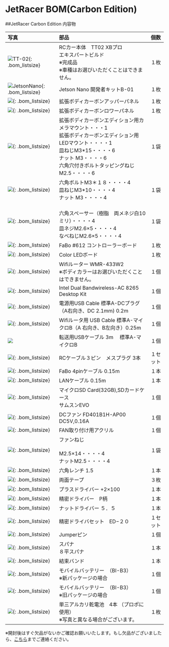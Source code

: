 # JetRacer BOM(Carbon Edition)

##JetRacer Carbon Edition 内容物

|写真|部品|個数|
|:--|:--|:--|
|![TT-02](./img/img_bom/tt-02.jpg){: .bom_listsize}|RCカー本体　TT02 XBプロ<br>エキスパートビルド<br>※完成品 <br>※車種はお選びいただくことはできません。|１枚|
|![JetsonNano](./img/img_bom/JetsonNano4GB.jpg){: .bom_listsize}|Jetson Nano 開発者キットB-01|１枚|
|![](./img/img_bom/jetracer_upper_body.jpg){: .bom_listsize}|拡張ボディカーボンアッパーパネル|１枚|
|![](./img/img_bom/Jetracer_lower_body.jpg){: .bom_listsize}|拡張ボディカーボンロワーパネル|１枚|
|![](./img/img_bom/LEDCAMERAMOUNTSCREW.jpg){: .bom_listsize}|拡張ボディカーボンエディション用カメラマウント・・・1<br>拡張ボディカーボンエディション用LEDマウント・・・・1<br>皿ねじM3*15・・・・6<br>ナット M3・・・・6<br>六角穴付きボルトタッピングねじM2.5・・・・6|１袋|
|![](./img/img_bom/chaiss_screw.jpg){: .bom_listsize}|六角ボルトM3＊１８・・・・4<br>皿ねじM3*10・・・・4<br>ナット M3・・・・4|１袋|
|![](./img/img_bom/JetsonScrew.jpg){: .bom_listsize}|<br>六角スペーサー（樹脂　両メネジ白10ミリ）・・・・4<br>皿ネジM2.6×5・・・・4<br>なべねじM2.6×5・・・・4|１袋|
|![](./img/img_bom/jetracer_controller_board_612.jpg){: .bom_listsize}|FaBo #612 コントローラーボード|１枚|
|![](./img/img_bom/color_led_spi.jpg){: .bom_listsize}|Color LEDボード|１枚|
|![](./img/img_bom/bom_wifirouter.jpg){: .bom_listsize}| Wifiルーター WMR-433W2<br>※ボディカラーはお選びいただくことはできません。|１個|
|![](./img/img_bom/add_wifi_module_intel001.jpg){: .bom_listsize}|Intel Dual Bandwireless-AC 8265 Desktop Kit|１個|
|![](./img/img_bom/add_DC_A_cable001.jpg){: .bom_listsize}|電源用USB Cable 標準A-DCプラグ（A右向き、DC 2.1mm) 0.2m|１個|
|![](./img/img_bom/microUSB_Cable.jpg){: .bom_listsize}|Wifiルータ用 USB Cable 標準A-マイクロB（A 右向き、B左向き）0.25m|１個|
|![](./img/img_bom/add_usb_A_microB_3m001.jpg)|転送用USBケーブル 3m 　標準A-マイクロB|１個|
|![](./img/img_bom/3pinRCCable.jpg){: .bom_listsize}|RCケーブル３ピン　メスプラグ  3本|１セット|
|![](./img/img_bom/fabo4pin.jpg){: .bom_listsize}|FaBo 4pinケーブル 0.15m|１本|
|![](./img/img_bom/LANcable.jpg){: .bom_listsize}|LANケーブル 0.15m|１本|
|![](./img/img_bom/SUMSUNG32.jpg){: .bom_listsize}|マイクロSD Card(32GB),SDカードケース<br>サムスンEVO|１個|
|![](./img/img_bom/add_CPUFAN001.jpg){: .bom_listsize}|DCファン FD401B1H-AP00 DC5V,0.16A|１個|
|![](./img/img_bom/add_CPUFAN_kotejigu001.jpg){: .bom_listsize}|FAN取り付け用アクリル|１個|
|![](./img/img_bom/add_CPUFAN_koteineji001.jpg){: .bom_listsize}|ファンねじ<br><br>M2.5×14・・・・4<br>ナットM2.5・・・・4|１袋|
|![](./img/img_bom/add_pentageolench1point5_001.jpg){: .bom_listsize}|六角レンチ 1.5|１本|
|![](./img/img_bom/teap_3.jpg){: .bom_listsize}|両面テープ|３枚|
|![](./img/img_bom/add_driverplus2_001.jpg){: .bom_listsize}|プラスドライバー +2×100|１本|
|![](./img/img_bom/add_plasemitu_driver001.jpg){: .bom_listsize}|精密ドライバー　P柄|１本|
|![](./img/img_bom/add_nutDriver001.jpg){: .bom_listsize}|ナットドライバー ５．５|１本|
|![](./img/img_bom/add_semitudriverset001.jpg){: .bom_listsize}|精密ドライバセット　ED−２０|１セット|
|![](./img/img_bom/add_Jumper_pin.jpg){: .bom_listsize}|Jumperピン|１個|
|![](./img/img_bom/add_spana001.jpg){: .bom_listsize}|スパナ<br> ８平スパナ|１本|
|![](./img/img_bom/add_cablelock001.jpg){: .bom_listsize}|結束バンド|１本|
|![](./img/img_bom/add_mobileBatterry_002.jpg){: .bom_listsize}|モバイルバッテリー　（BI-B3）<br>※新パッケージの場合| １個|
|![](./img/img_bom/add_mobileBatterry_001.jpg){: .bom_listsize}|モバイルバッテリー　（BI-B3）<br>※旧パッケージの場合| １個|
|![](./img/img_bom/batterry3.jpg){: .bom_listsize}|単三アルカリ乾電池　4本 （プロポに使用）<br>※写真と異なる場合がございます。|１枚|


※開封後はすぐ欠品がないかご確認お願いいたします。もし欠品がございましたら、[こちら](https://www.fabo.io/contact/)までご連絡ください。
